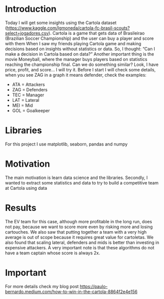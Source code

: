# Introduction
Today I will get some insights using the Cartola dataset (https://www.kaggle.com/lgmoneda/cartola-fc-brasil-scouts?select=jogadores.csv). 
Cartola is a game that gets data of Brasileirao (Brazilian Soccer Championship) and the user can buy a player and score with them
When I saw my friends playing Cartola game and making decisions based on insights without statistics or data. So, I thought: “Can I make a decision in Cartola based on data?”
Another important thing is the movie Moneyball, where the manager buys players based on statistics reaching the championship final. Can we do something similar? Look, I have price, profit, and score… I will try it.
Before I start I will check some details, when you see ZAG in a graph it means defender, check the examples:
* ATA = Attackers
* ZAG = Defenders
* TEC = Manager
* LAT = Lateral
* MEI = Mid
* GOL = Goalkeeper

# Libraries
For this project I use matplotlib, seaborn, pandas and numpy

# Motivation
The main motivation is learn data science and the libraries. Secondly, I wanted to extract some statistics and data to try to build a competitive team at Cartola using data

# Results
The EV team for this case, although more profitable in the long run, does not pay, because we want to score more even by risking more and losing cartouches. We also saw that putting together a team with a very high average is out of scope because it requires great value for cartoletas. We also found that scaling lateral, defenders and mids is better than investing in expensive attackers.
A very important note is that these algorithms do not have a team captain whose score is always 2x.

# Important
For more details check my blog post https://paulo-bernardo.medium.com/how-to-win-in-the-cartola-8864f2e4e156
